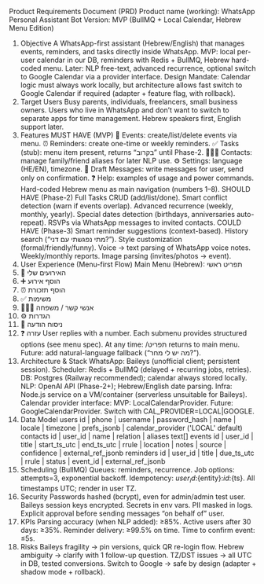 Product Requirements Document (PRD)
Product name (working): WhatsApp Personal Assistant Bot
Version: MVP (BullMQ + Local Calendar, Hebrew Menu Edition)
1) Objective
A WhatsApp-first assistant (Hebrew/English) that manages events, reminders, and tasks directly inside WhatsApp.
MVP: local per-user calendar in our DB, reminders with Redis + BullMQ, Hebrew hard-coded menu.
Later: NLP free-text, advanced recurrence, optional switch to Google Calendar via a provider interface.
Design Mandate: Calendar logic must always work locally, but architecture allows fast switch to Google Calendar if required (adapter + feature flag, with rollback).
2) Target Users
Busy parents, individuals, freelancers, small business owners.
Users who live in WhatsApp and don’t want to switch to separate apps for time management.
Hebrew speakers first, English support later.
3) Features
MUST HAVE (MVP)
📅 Events: create/list/delete events via menu.
⏰ Reminders: create one-time or weekly reminders.
✅ Tasks (stub): menu item present, returns “בקרוב” until Phase-2.
👨‍👩‍👧 Contacts: manage family/friend aliases for later NLP use.
⚙️ Settings: language (HE/EN), timezone.
📝 Draft Messages: write messages for user, send only on confirmation.
❓ Help: examples of usage and power commands.
Hard-coded Hebrew menu as main navigation (numbers 1–8).
SHOULD HAVE (Phase-2)
Full Tasks CRUD (add/list/done).
Smart conflict detection (warn if events overlap).
Advanced recurrence (weekly, monthly, yearly).
Special dates detection (birthdays, anniversaries auto-repeat).
RSVPs via WhatsApp messages to invited contacts.
COULD HAVE (Phase-3)
Smart reminder suggestions (context-based).
History search (“מתי נפגשתי עם דני?”).
Style customization (formal/friendly/funny).
Voice → text parsing of WhatsApp voice notes.
Weekly/monthly reports.
Image parsing (invites/photos → event).
4) User Experience (Menu-first Flow)
Main Menu (Hebrew):
תפריט ראשי
1) 📅 האירועים שלי
2) ➕ הוסף אירוע
3) ⏰ הוסף תזכורת
4) ✅ משימות
5) 👨‍👩‍👧 אנשי קשר / משפחה
6) ⚙️ הגדרות
7) 📝 ניסוח הודעה
8) ❓ עזרה
User replies with a number.
Each submenu provides structured options (see menu spec).
At any time: /תפריט returns to main menu.
Future: add natural-language fallback (“מה יש לי מחר?”).
5) Architecture & Stack
WhatsApp: Baileys (unofficial client; persistent session).
Scheduler: Redis + BullMQ (delayed + recurring jobs, retries).
DB: Postgres (Railway recommended); calendar always stored locally.
NLP: OpenAI API (Phase-2+); Hebrew/English date parsing.
Infra: Node.js service on a VM/container (serverless unsuitable for Baileys).
Calendar provider interface:
MVP: LocalCalendarProvider.
Future: GoogleCalendarProvider.
Switch with CAL_PROVIDER=LOCAL|GOOGLE.
6) Data Model
users
id | phone | username | password_hash | name | locale | timezone | prefs_jsonb | calendar_provider ('LOCAL' default)
contacts
id | user_id | name | relation | aliases text[]
events
id | user_id | title | start_ts_utc | end_ts_utc | rrule | location | notes | source | confidence | external_ref_jsonb
reminders
id | user_id | title | due_ts_utc | rrule | status | event_id | external_ref_jsonb
7) Scheduling (BullMQ)
Queues: reminders, recurrence.
Job options: attempts=3, exponential backoff.
Idempotency: ${user_id}:${entity}:${id}:${ts}.
All timestamps UTC; render in user TZ.
8) Security
Passwords hashed (bcrypt), even for admin/admin test user.
Baileys session keys encrypted.
Secrets in env vars.
PII masked in logs.
Explicit approval before sending messages “on behalf of” user.
9) KPIs
Parsing accuracy (when NLP added): ≥85%.
Active users after 30 days: ≥35%.
Reminder delivery: ≥99.5% on time.
Time to confirm event: ≤5s.
10) Risks
Baileys fragility → pin versions, quick QR re-login flow.
Hebrew ambiguity → clarify with 1 follow-up question.
TZ/DST issues → all UTC in DB, tested conversions.
Switch to Google → safe by design (adapter + shadow mode + rollback).